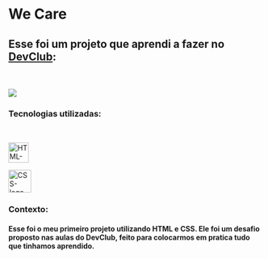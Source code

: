<h1>We Care</h1>
<h2>Esse foi um projeto que aprendi a fazer no <a href="http://devclub.com.br/sobre/">DevClub</a>:</h2>
<br>
<br>
<img src="https://raw.githubusercontent.com/EduardoNunes35/We-care/2934676f27542651f18ce7760cfd8e35bedb7fec/we-care-desktop.png">
<br>
<h3>Tecnologias utilizadas:</h3>
<br>
<p><img src="https://upload.wikimedia.org/wikipedia/commons/thumb/6/61/HTML5_logo_and_wordmark.svg/2048px-HTML5_logo_and_wordmark.svg.png" alt="HTML-logo" width="40px" > </p>
<p><img src="https://cdn.iconscout.com/icon/free/png-256/free-css-icon-svg-download-png-226088.png" alt="CSS-logo" width="45px"> </p>

<h3>Contexto:</h3>
<h4>Esse foi o meu primeiro projeto utilizando HTML e CSS. Ele foi um desafio proposto nas aulas do DevClub, feito para colocarmos em pratica tudo que tinhamos aprendido.</h4>
